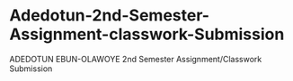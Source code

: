 # Adedotun-2nd-Semester-Assignment-classwork-Submission
ADEDOTUN EBUN-OLAWOYE 2nd Semester Assignment/Classwork Submission
